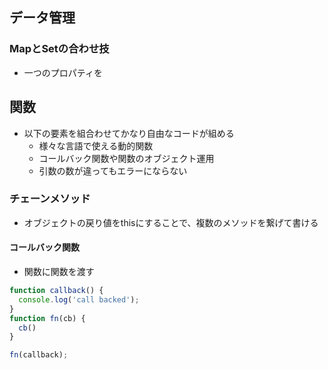 ## データ管理
### MapとSetの合わせ技
- 一つのプロパティを
## 関数
- 以下の要素を組合わせてかなり自由なコードが組める
  - 様々な言語で使える動的関数
  - コールバック関数や関数のオブジェクト運用
  - 引数の数が違ってもエラーにならない

### チェーンメソッド
- オブジェクトの戻り値をthisにすることで、複数のメソッドを繋げて書ける
#### コールバック関数
- 関数に関数を渡す
```js
function callback() {
  console.log('call backed');
}
function fn(cb) {
  cb()
}

fn(callback);
```